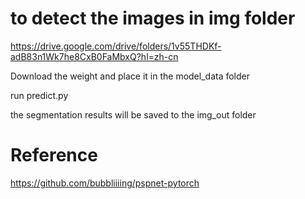 # to detect the images in img folder
https://drive.google.com/drive/folders/1v55THDKf-adB83n1Wk7he8CxB0FaMbxQ?hl=zh-cn

Download the weight and place it in the model_data folder

run predict.py

the segmentation results will be saved to the img_out folder
# Reference
https://github.com/bubbliiiing/pspnet-pytorch
